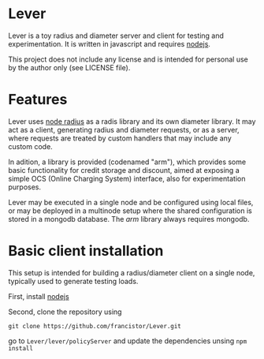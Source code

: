 Lever
=====
Lever is a toy radius and diameter server and client for testing and experimentation. It is written in javascript and requires [nodejs](https://nodejs.org/).

This project does not include any license and is intended for personal use by the author only (see LICENSE file).

# Features

Lever uses [node radius](https://github.com/retailnext/node-radius) as a radis library and its own diameter library. It may act as a client, generating radius and diameter requests, or as a server, where requests are treated by custom handlers that may include any custom code.

In adition, a library is provided (codenamed "arm"), which provides some basic functionality for credit storage and discount, aimed at exposing a simple OCS (Online Charging System) interface, also for experimentation purposes.

Lever may be executed in a single node and be configured using local files, or may be deployed in a multinode setup where the shared configuration is stored in a mongodb database. The *arm* library always requires mongodb.

# Basic client installation

This setup is intended for building a radius/diameter client on a single node, typically used to generate testing loads.

First, install [nodejs](https://nodejs.org/)

Second, clone the repository using 

```git clone https://github.com/francistor/Lever.git```

go to ```Lever/lever/policyServer``` and update the dependencies unsing ```npm install```



